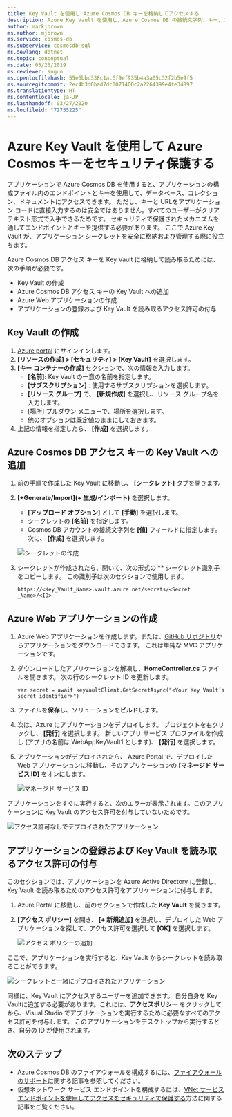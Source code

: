 ```yaml
---
title: Key Vault を使用し Azure Cosmos DB キーを格納してアクセスする
description: Azure Key Vault を使用し、Azure Cosmos DB の接続文字列、キー、エンドポイントを格納し、アクセスします。
author: markjbrown
ms.author: mjbrown
ms.service: cosmos-db
ms.subservice: cosmosdb-sql
ms.devlang: dotnet
ms.topic: conceptual
ms.date: 05/23/2019
ms.reviewer: sngun
ms.openlocfilehash: 55e6bbc338c1ac6f9ef935b4a3a05c32f2b5e9f5
ms.sourcegitcommit: 2ec4b3d0bad7dc0071400c2a2264399e4fe34897
ms.translationtype: HT
ms.contentlocale: ja-JP
ms.lasthandoff: 03/27/2020
ms.locfileid: "72755225"
---
```

# <a name="secure-azure-cosmos-keys-using-azure-key-vault"></a>Azure Key Vault を使用して Azure Cosmos キーをセキュリティ保護する 

アプリケーションで Azure Cosmos DB を使用すると、アプリケーションの構成ファイル内のエンドポイントとキーを使用して、データベース、コレクション、ドキュメントにアクセスできます。  ただし、キーと URLをアプリケーション コードに直接入力するのは安全ではありません。すべてのユーザーがクリア テキスト形式で入手できるためです。 セキュリティで保護されたメカニズムを通してエンドポイントとキーを提供する必要があります。 ここで Azure Key Vault が、アプリケーション シークレットを安全に格納および管理する際に役立ちます。

Azure Cosmos DB アクセス キーを Key Vault に格納して読み取るためには、次の手順が必要です。

* Key Vault の作成  
* Azure Cosmos DB アクセス キーの Key Vault への追加  
* Azure Web アプリケーションの作成  
* アプリケーションの登録および Key Vault を読み取るアクセス許可の付与  


## <a name="create-a-key-vault"></a>Key Vault の作成

1. [Azure portal](https://portal.azure.com/) にサインインします。  
2. **[リソースの作成] > [セキュリティ] > [Key Vault]** を選択します。  
3. **[キー コンテナーの作成]** セクションで、次の情報を入力します。  
   * **[名前]:** Key Vault の一意の名前を指定します。  
   * **[サブスクリプション]** : 使用するサブスクリプションを選択します。  
   * **[リソース グループ]** で、 **[新規作成]** を選択し、リソース グループ名を入力します。  
   * [場所] プルダウン メニューで、場所を選択します。  
   * 他のオプションは既定値のままにしておきます。  
4. 上記の情報を指定したら、 **[作成]** を選択します。  

## <a name="add-azure-cosmos-db-access-keys-to-the-key-vault"></a>Azure Cosmos DB アクセス キーの Key Vault への追加
1. 前の手順で作成した Key Vault に移動し、 **[シークレット]** タブを開きます。  
2. **[+Generate/Import]\(+ 生成/インポート\)** を選択します。 

   * **[アップロード オプション]** として **[手動]** を選択します。
   * シークレットの **[名前]** を指定します。
   * Cosmos DB アカウントの接続文字列を **[値]** フィールドに指定します。 次に、 **[作成]** を選択します。

   ![シークレットの作成](./media/access-secrets-from-keyvault/create-a-secret.png)

4. シークレットが作成されたら、開いて、次の形式の ** シークレット識別子をコピーします。 この識別子は次のセクションで使用します。 

   `https://<Key_Vault_Name>.vault.azure.net/secrets/<Secret _Name>/<ID>`

## <a name="create-an-azure-web-application"></a>Azure Web アプリケーションの作成

1. Azure Web アプリケーションを作成します。または、[GitHub リポジトリ](https://github.com/Azure/azure-cosmosdb-dotnet/tree/master/Demo/keyvaultdemo)からアプリケーションをダウンロードできます。 これは単純な MVC アプリケーションです。  

2. ダウンロードしたアプリケーションを解凍し、**HomeController.cs** ファイルを開きます。 次の行のシークレット ID を更新します。

   `var secret = await keyVaultClient.GetSecretAsync("<Your Key Vault’s secret identifier>")`

3. ファイルを**保存**し、ソリューションを**ビルド**します。  
4. 次は、Azure にアプリケーションをデプロイします。 プロジェクトを右クリックし、 **[発行]** を選択します。 新しいアプリ サービス プロファイルを作成し (アプリの名前は WebAppKeyVault1 とします)、 **[発行]** を選択します。   

5. アプリケーションがデプロイされたら、 Azure Portal で、デプロイした Web アプリケーションに移動し、そのアプリケーションの **[マネージド サービス ID]** をオンにします。  

   ![マネージド サービス ID](./media/access-secrets-from-keyvault/turn-on-managed-service-identity.png)

アプリケーションをすぐに実行すると、次のエラーが表示されます。このアプリケーションに Key Vault のアクセス許可を付与していないためです。

![アクセス許可なしでデプロイされたアプリケーション](./media/access-secrets-from-keyvault/app-deployed-without-access.png)

## <a name="register-the-application--grant-permissions-to-read-the-key-vault"></a>アプリケーションの登録および Key Vault を読み取るアクセス許可の付与

このセクションでは、アプリケーションを Azure Active Directory に登録し、Key Vault を読み取るためのアクセス許可をアプリケーションに付与します。 

1. Azure Portal に移動し、前のセクションで作成した **Key Vault** を開きます。  

2. **[アクセス ポリシー]** を開き、 **[+ 新規追加]** を選択し、デプロイした Web アプリケーションを探して、アクセス許可を選択して **[OK]** を選択します。  

   ![アクセス ポリシーの追加](./media/access-secrets-from-keyvault/add-access-policy.png)

ここで、アプリケーションを実行すると、Key Vault からシークレットを読み取ることができます。

![シークレットと一緒にデプロイされたアプリケーション](./media/access-secrets-from-keyvault/app-deployed-with-access.png)
 
同様に、Key Vault にアクセスするユーザーを追加できます。 自分自身を Key Vaultに追加する必要があります。これには、**アクセスポリシー** をクリックしてから、Visual Studio でアプリケーションを実行するために必要なすべてのアクセス許可を付与します。 このアプリケーションをデスクトップから実行するとき、自分の ID が使用されます。

## <a name="next-steps"></a>次のステップ

* Azure Cosmos DB のファイアウォールを構成するには、[ファイアウォールのサポート](firewall-support.md)に関する記事を参照してください。
* 仮想ネットワーク サービス エンドポイントを構成するには、[VNet サービス エンドポイントを使用してアクセスをセキュリティで保護する](vnet-service-endpoint.md)方法に関する記事をご覧ください。
